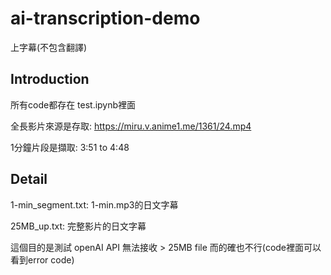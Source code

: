 # ai-transcription-demo

上字幕(不包含翻譯)


## Introduction
所有code都存在 test.ipynb裡面

全長影片來源是存取: 
https://miru.v.anime1.me/1361/24.mp4

1分鐘片段是擷取: 3:51 to 4:48


## Detail

1-min_segment.txt: 1-min.mp3的日文字幕

25MB_up.txt: 完整影片的日文字幕

這個目的是測試 openAI API 無法接收 > 25MB file
而的確也不行(code裡面可以看到error code)



